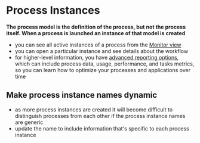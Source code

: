 # Process Instances
**The process model is the definition of the process, but not the process itself. When a process is launched an instance of that model is created**
- you can see all active instances of a process from the [Monitor view](https://docs.appian.com/suite/help/23.3/monitoring_view.html)
- you can open a particular instance and see details about the workflow
- for higher-level information, you have [advanced reporting options](https://docs.appian.com/suite/help/23.3/Process_and_Report_Data.html), which can include process data, usage, performance, and tasks metrics, so you can learn how to optimize your processes and applications over time

## Make process instance names dynamic
- as more process instances are created it will become difficult to distinguish processes from each other if the process instance names are generic
- update the name to include information that's specific to each process instance
